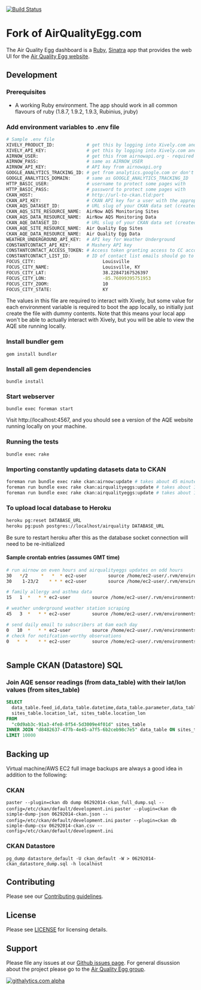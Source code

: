 [![Build Status](https://travis-ci.org/marks/airqualityegg.com.png?branch=master)](https://travis-ci.org/xively/airqualityegg.com)

# Fork of AirQualityEgg.com

The Air Quality Egg dashboard is a [Ruby](http://www.ruby-lang.org/), 
[Sinatra](http://www.sinatrarb.com/) app that provides the web UI for the
[Air Quality Egg website](http://airqualityegg.com).

## Development

### Prerequisites

* A working Ruby environment. The app should work in all common flavours
  of ruby (1.8.7, 1.9.2, 1.9.3, Rubinius, jruby)

### Add environment variables to .env file

```bash
# Sample .env file
XIVELY_PRODUCT_ID:            # get this by logging into Xively.com and creating a product batch (Manage > Add Product Batch)
XIVELY_API_KEY:               # get this by logging into Xively.com and creating a master key (Settings > Master Keys > Add Master Key
AIRNOW_USER:                  # get this from airnowapi.org - required for fetching EPA air quality data
AIRNOW_PASS:                  # same as AIRNOW_USER
AIRNOW_API_KEY:               # API key from airnowapi.org
GOOGLE_ANALYTICS_TRACKING_ID: # get from analytics.google.com or don't include and google analytics wont be used
GOOGLE_ANALYTICS_DOMAIN:      # same as GOOGLE_ANALYTICS_TRACKING_ID
HTTP_BASIC_USER:              # username to protect some pages with
HTTP_BASIC_PASS:              # password to protect some pages with
CKAN_HOST:                    # http://url-to-ckan.tld:port
CKAN_API_KEY:                 # CKAN API key for a user with the appropriate rights to data sets named below
CKAN_AQS_DATASET_ID:          # URL slug of your CKAN data set (created through CKAN web GUI) for AQS data
CKAN_AQS_SITE_RESOURCE_NAME:  AirNow AQS Monitoring Sites
CKAN_AQS_DATA_RESOURCE_NAME:  AirNow AQS Monitoring Data
CKAN_AQE_DATASET_ID:          # URL slug of your CKAN data set (created through CKAN web GUI) for AQE data
CKAN_AQE_SITE_RESOURCE_NAME:  Air Quality Egg Sites
CKAN_AQE_DATA_RESOURCE_NAME:  Air Quality Egg Data
WEATHER_UNDERGROUND_API_KEY:  # API key for Weather Underground
CONSTANTCONTACT_API_KEY:	  # Mashery API key
CONSTANTCONTACT_ACCESS_TOKEN: # Access token granting access to CC account
CONSTANTCONTACT_LIST_ID:      # ID of contact list emails should go to
FOCUS_CITY:							Louisville
FOCUS_CITY_NAME:					Louisville, KY
FOCUS_CITY_LAT:						38.22847167526397
FOCUS_CITY_LON:						-85.76099395751953
FOCUS_CITY_ZOOM:					10
FOCUS_CITY_STATE:					KY
```

The values in this file are required to interact with Xively, but some value
for each environment variable is required to boot the app locally, so initially
just create the file with dummy contents. Note that this means your local app 
won't be able to actually interact with Xively, but you will be able to view the 
AQE site running locally.

### Install bundler gem

`gem install bundler`

### Install all gem dependencies

`bundle install`

### Start webserver

`bundle exec foreman start`

Visit http://localhost:4567, and you should see a version of the AQE 
website running locally on your machine.

### Running the tests

`bundle exec rake`

### Importing constantly updating datasets data to CKAN
```bash
foreman run bundle exec rake ckan:airnow:update # takes about 45 minutes
foreman run bundle exec rake ckan:airqualityeggs:update # takes about 10 minutes for 1,000 eggs
foreman run bundle exec rake ckan:airqualityeggs:update # takes about 10 seconds for 5 sites
```

### To upload local database to Heroku
```bash
heroku pg:reset DATABASE_URL
heroku pg:push postgres://localhost/airquality DATABASE_URL
```
Be sure to restart heroku after this as the database socket connection will need to be re-initialized

#### Sample crontab entries (assumes GMT time)
```bash
# run airnow on even hours and airqualityeggs updates on odd hours
30   */2     *   *  * ec2-user        source /home/ec2-user/.rvm/environments/ruby-2.0.0-p451 && cd /home/ec2-user/airqualityegg.com && foreman run bundle exec rake ckan:airnow:update
30    1-23/2    * * * ec2-user        source /home/ec2-user/.rvm/environments/ruby-2.0.0-p451 && cd /home/ec2-user/airqualityegg.com && foreman run bundle exec rake ckan:airqualityeggs:update

# family allergy and asthma data 
15   1  *	* * ec2-user        source /home/ec2-user/.rvm/environments/ruby-2.0.0-p451 && cd /home/ec2-user/airqualityegg.com && foreman run bundle exec rake ckan:famallergy:update 

# weather underground weather station scraping
45   3  *	* * ec2-user        source /home/ec2-user/.rvm/environments/ruby-2.0.0-p451 && cd /home/ec2-user/airqualityegg.com && foreman run bundle exec rake ckan:wupws:update 

# send daily email to subscribers at 6am each day
0   10  *	* * ec2-user        source /home/ec2-user/.rvm/environments/ruby-2.0.0-p451 && cd /home/ec2-user/airqualityegg.com && foreman run bundle exec rake mailer:institute_messages:daily
# check for notifcation-worthy observations
0   *  *	* * ec2-user        source /home/ec2-user/.rvm/environments/ruby-2.0.0-p451 && cd /home/ec2-user/airqualityegg.com && foreman run bundle exec rake mailer:institute_messages:breaking



```

## Sample CKAN (Datastore) SQL

### Join AQE sensor readings (from data_table) with their lat/lon values (from sites_table)
```sql
SELECT
  data_table.feed_id,data_table.datetime,data_table.parameter,data_table.value,data_table.unit,
  sites_table.location_lat, sites_table.location_lon
FROM
  "c0d9ab3c-91a3-4fe8-8f54-5d3009e4f01d" sites_table
INNER JOIN "d8482637-477b-4e45-a7f5-6b2ceb98c7e5" data_table ON sites_table.id = data_table.feed_id
LIMIT 10000
```

## Backing up

Virtual machine/AWS EC2 full image backups are always a good idea in addition to the following:

### CKAN
`paster --plugin=ckan db dump 06292014-ckan_full_dump.sql --config=/etc/ckan/default/development.ini`
`paster --plugin=ckan db simple-dump-json 06292014-ckan.json --config=/etc/ckan/default/development.ini`
`paster --plugin=ckan db simple-dump-csv 06292014-ckan.csv --config=/etc/ckan/default/development.ini`

### CKAN Datastore
`pg_dump datastore_default -U ckan_default -W > 06292014-ckan_datastore_dump.sql -h localhost`

## Contributing

Please see our [Contributing guidelines](https://github.com/xively/airqualityegg.com/blob/master/CONTRIBUTING.md).

## License

Please see [LICENSE](https://github.com/xively/airqualityegg.com/blog/master/LICENSE) for licensing details.

## Support

Please file any issues at our [Github issues page](https://github.com/xively/airqualityegg.com/issues).
For general disussion about the project please go to the [Air Quality Egg group](https://groups.google.com/forum/#!forum/airqualityegg).

[![githalytics.com alpha](https://cruel-carlota.pagodabox.com/66c4028a64953ab110a8fd2ea42ca216 "githalytics.com")](http://githalytics.com/xively/airqualityegg.com)
